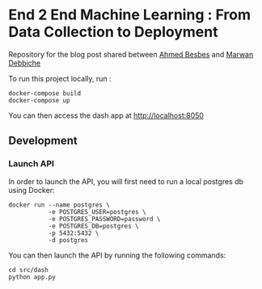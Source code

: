 # End 2 End Machine Learning : From Data Collection to Deployment

Repository for the blog post shared between [Ahmed Besbes](http://ahmedbesbes.com) and [Marwan Debbiche](http://marwandebbiche.com)

To run this project locally, run : 

```
docker-compose build
docker-compose up
```
You can then access the dash app at [http://localhost:8050](http://localhost:8050)

## Development

### Launch API

In order to launch the API, you will first need to run a local postgres db using Docker:

```
docker run --name postgres \
           -e POSTGRES_USER=postgres \
           -e POSTGRES_PASSWORD=password \ 
           -e POSTGRES_DB=postgres \
           -p 5432:5432 \
           -d postgres
```

You can then launch the API by running the following commands:
```
cd src/dash
python app.py
```


